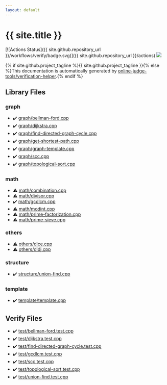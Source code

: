 ```yaml
---
layout: default
---
```


<!-- mathjax config similar to math.stackexchange -->
<script type="text/javascript" async
  src="https://cdnjs.cloudflare.com/ajax/libs/mathjax/2.7.5/MathJax.js?config=TeX-MML-AM_CHTML">
</script>
<script type="text/x-mathjax-config">
  MathJax.Hub.Config({
    TeX: { equationNumbers: { autoNumber: "AMS" }},
    tex2jax: {
      inlineMath: [ ['$','$'] ],
      processEscapes: true
    },
    "HTML-CSS": { matchFontHeight: false },
    displayAlign: "left",
    displayIndent: "2em"
  });
</script>

<script type="text/javascript" src="https://cdnjs.cloudflare.com/ajax/libs/jquery/3.4.1/jquery.min.js"></script>
<script src="https://cdn.jsdelivr.net/npm/jquery-balloon-js@1.1.2/jquery.balloon.min.js" integrity="sha256-ZEYs9VrgAeNuPvs15E39OsyOJaIkXEEt10fzxJ20+2I=" crossorigin="anonymous"></script>
<script type="text/javascript" src="assets/js/copy-button.js"></script>
<link rel="stylesheet" href="assets/css/copy-button.css" />


# {{ site.title }}

[![Actions Status]({{ site.github.repository_url }}/workflows/verify/badge.svg)]({{ site.github.repository_url }}/actions)
<a href="{{ site.github.repository_url }}"><img src="https://img.shields.io/github/last-commit/{{ site.github.owner_name }}/{{ site.github.repository_name }}" /></a>

{% if site.github.project_tagline %}{{ site.github.project_tagline }}{% else %}This documentation is automatically generated by <a href="https://github.com/online-judge-tools/verification-helper">online-judge-tools/verification-helper</a>.{% endif %}

## Library Files

<div id="f8b0b924ebd7046dbfa85a856e4682c8"></div>

### graph

* :heavy_check_mark: <a href="library/graph/bellman-ford.cpp.html">graph/bellman-ford.cpp</a>
* :heavy_check_mark: <a href="library/graph/dijkstra.cpp.html">graph/dijkstra.cpp</a>
* :heavy_check_mark: <a href="library/graph/find-directed-graph-cycle.cpp.html">graph/find-directed-graph-cycle.cpp</a>
* :heavy_check_mark: <a href="library/graph/get-shortest-path.cpp.html">graph/get-shortest-path.cpp</a>
* :heavy_check_mark: <a href="library/graph/graph-template.cpp.html">graph/graph-template.cpp</a>
* :heavy_check_mark: <a href="library/graph/scc.cpp.html">graph/scc.cpp</a>
* :heavy_check_mark: <a href="library/graph/topological-sort.cpp.html">graph/topological-sort.cpp</a>


<div id="7e676e9e663beb40fd133f5ee24487c2"></div>

### math

* :warning: <a href="library/math/combination.cpp.html">math/combination.cpp</a>
* :warning: <a href="library/math/divisor.cpp.html">math/divisor.cpp</a>
* :heavy_check_mark: <a href="library/math/gcdlcm.cpp.html">math/gcdlcm.cpp</a>
* :warning: <a href="library/math/modint.cpp.html">math/modint.cpp</a>
* :warning: <a href="library/math/prime-factorization.cpp.html">math/prime-factorization.cpp</a>
* :warning: <a href="library/math/prime-sieve.cpp.html">math/prime-sieve.cpp</a>


<div id="5e2bab0ecb94c4ea40777733195abe1b"></div>

### others

* :warning: <a href="library/others/dice.cpp.html">others/dice.cpp</a>
* :warning: <a href="library/others/didj.cpp.html">others/didj.cpp</a>


<div id="07414f4e15ca943e6cde032dec85d92f"></div>

### structure

* :heavy_check_mark: <a href="library/structure/union-find.cpp.html">structure/union-find.cpp</a>


<div id="66f6181bcb4cff4cd38fbc804a036db6"></div>

### template

* :heavy_check_mark: <a href="library/template/template.cpp.html">template/template.cpp</a>


## Verify Files

* :heavy_check_mark: <a href="verify/test/bellman-ford.test.cpp.html">test/bellman-ford.test.cpp</a>
* :heavy_check_mark: <a href="verify/test/dijkstra.test.cpp.html">test/dijkstra.test.cpp</a>
* :heavy_check_mark: <a href="verify/test/find-directed-graph-cycle.test.cpp.html">test/find-directed-graph-cycle.test.cpp</a>
* :heavy_check_mark: <a href="verify/test/gcdlcm.test.cpp.html">test/gcdlcm.test.cpp</a>
* :heavy_check_mark: <a href="verify/test/scc.test.cpp.html">test/scc.test.cpp</a>
* :heavy_check_mark: <a href="verify/test/topological-sort.test.cpp.html">test/topological-sort.test.cpp</a>
* :heavy_check_mark: <a href="verify/test/union-find.test.cpp.html">test/union-find.test.cpp</a>


